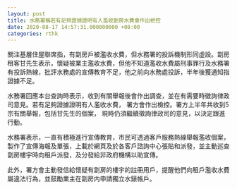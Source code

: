 ```yaml
---
layout: post
title: 水務署稱若有足夠證據證明有人濫收劏房水費會作出檢控
date: 2020-08-17 14:57:31.000000000 +08:00
categories: rthk
---
```


關注基層住屋聯席指，有劏房戶被濫收水費，但水務署的投訴機制形同虛設。劏房租客甘先生表示，懷疑被業主濫收水費，但他不知道濫收水費屬刑事罪行及水務署有投訴熱線，批評水務處的宣傳教育不足，他之前向水務處投訴，半年後獲通知指證據不足。

水務署回應本台查詢時表示，收到有關舉報後會作出調查，並在有需要時徵詢律政司意見。若有足夠證據證明有人濫收水費， 署方會作出檢控。署方上半年共收到5宗有關舉報，包括甘先生的個案， 現時仍須繼續徵詢律政司的意見，以決定跟進行動。 

水務署表示，一直有積極進行宣傳教育，市民可透過客戶服務熱線舉報濫收個案，製作了宣傳海報及單張，上載於網頁及於各客戶諮詢中心張貼和派發，並主動巡查劏房樓宇時向租戶派發，及分發給非政府機構以助宣傳。

此外，署方會主動發信給懷疑有劏房的樓宇的註冊用戶，提醒他們向租戶濫收水費屬違法行為，並鼓勵業主在劏房内申請獨立水錶帳戶。
